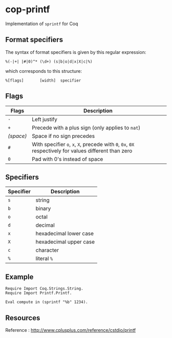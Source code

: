 # cop-printf

Implementation of `sprintf` for Coq

## Format specifiers

The syntax of format specifiers is given by this regular expression:

```
%(-|+| |#|0)^* (\d+) (s|b|o|d|x|X|c|%)
```

which corresponds to this structure:

```
%[flags]       [width]  specifier
```

## Flags

| Flags | Description                                                                 |
|-------|-----------------------------------------------------------------------------|
| `-`   | Left justify                                                                |
| `+`   | Precede with a plus sign (only applies to `nat`)                            |
| *(space)* | Space if no sign precedes                                               |
| `#`   | With specifier `o`, `x`, `X`, precede with `0`, `0x`, `0X` respectively for values different than zero |
| `0`   | Pad with 0's instead of space                                               |

## Specifiers

| Specifier | Description            |
|-----------|------------------------|
| `s`       | string                 |
| `b`       | binary                 |
| `o`       | octal                  |
| `d`       | decimal                |
| `x`       | hexadecimal lower case |
| `X`       | hexadecimal upper case |
| `c`       | character              |
| `%`       | literal `%`            |


## Example

```Coq
Require Import Coq.Strings.String.
Require Import Printf.Printf.

Eval compute in (sprintf "%b" 1234).
```

## Resources

Reference : http://www.cplusplus.com/reference/cstdio/printf
